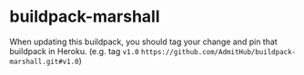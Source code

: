 # buildpack-marshall

When updating this buildpack, you should tag your change and pin that buildpack in Heroku. (e.g. tag `v1.0`  `https://github.com/AdmitHub/buildpack-marshall.git#v1.0`)
